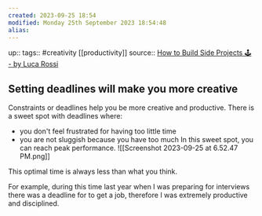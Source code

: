 ```yaml
---
created: 2023-09-25 18:54
modified: Monday 25th September 2023 18:54:48
alias:
---
```

up::
tags:: #creativity [[productivity]]
source:: [How to Build Side Projects 🕹️ - by Luca Rossi](https://refactoring.fm/p/how-to-build-side-projects)

## Setting deadlines will make you more creative

Constraints or deadlines help you be more creative and productive. There is a sweet spot with deadlines where:
- you don't feel frustrated for having too little time
- you are not sluggish because you have too much
In this sweet spot, you can reach peak performance.
![[Screenshot 2023-09-25 at 6.52.47 PM.png]]

This optimal time is always less than what you think.

For example, during this time last year when I was preparing for interviews there was a deadline for to get a job, therefore I was extremely productive and disciplined.
